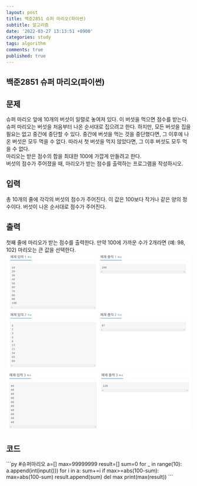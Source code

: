 ```yaml
---
layout: post
title: 백준2851 슈퍼 마리오(파이썬)
subtitle: 알고리즘
date: '2022-03-27 13:13:51 +0900'
categories: study
tags: algorithm
comments: true
published: true
---
```

## 백준2851 슈퍼 마리오(파이썬)
<h2>문제</h2>
슈퍼 마리오 앞에 10개의 버섯이 일렬로 놓여져 있다. 이 버섯을 먹으면 점수를 받는다.<br>
슈퍼 마리오는 버섯을 처음부터 나온 순서대로 집으려고 한다. 하지만, 모든 버섯을 집을 필요는 없고 중간에 중단할 수 있다. 중간에 버섯을 먹는 것을 중단했다면, 그 이후에 나온 버섯은 모두 먹을 수 없다. 따라서 첫 버섯을 먹지 않았다면, 그 이후 버섯도 모두 먹을 수 없다.<br>
마리오는 받은 점수의 합을 최대한 100에 가깝게 만들려고 한다.<br>
버섯의 점수가 주어졌을 때, 마리오가 받는 점수를 출력하는 프로그램을 작성하시오.<br>
<h2>입력</h2>
총 10개의 줄에 각각의 버섯의 점수가 주어진다. 이 값은 100보다 작거나 같은 양의 정수이다. 버섯이 나온 순서대로 점수가 주어진다.<br>
<h2>출력</h2>
첫째 줄에 마리오가 받는 점수를 출력한다. 만약 100에 가까운 수가 2개라면 (예: 98, 102) 마리오는 큰 값을 선택한다.<br>
<img src="/assets/img/baek2851-1.JPG" title="baek2851-1" alt="baek2851-1"/><br>
<img src="/assets/img/baek2851-2.JPG" title="baek2851-2" alt="baek2851-2"/><br>
<h2>코드</h2>
```py
#슈퍼마리오
a=[]
max=99999999
result=[]
sum=0
for _ in range(10):
    a.append(int(input()))
for i in a:
    sum+=i
    if max>=abs(100-sum):
        max=abs(100-sum)
        result.append(sum)
del max
print(max(result))      
```



